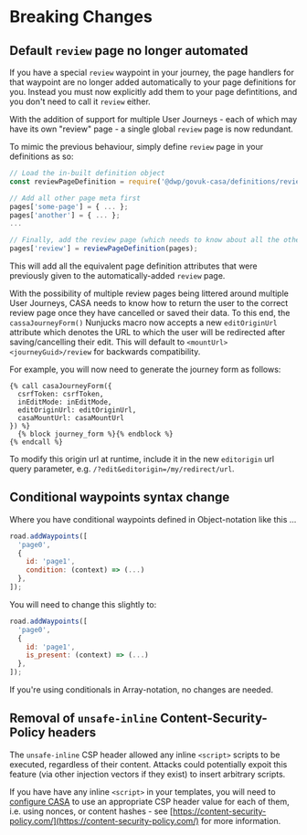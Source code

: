 # Breaking Changes

## Default `review` page no longer automated

If you have a special `review` waypoint in your journey, the page handlers for that waypoint are no longer added automatically to your page definitions for you. Instead you must now explicitly add them to your page defintitions, and you don't need to call it `review` either.

With the addition of support for multiple User Journeys - each of which may have its own "review" page - a single global `review` page is now redundant.

To mimic the previous behaviour, simply define `review` page in your definitions as so:

```javascript
// Load the in-built definition object
const reviewPageDefinition = require('@dwp/govuk-casa/definitions/review-page');

// Add all other page meta first
pages['some-page'] = { ... };
pages['another'] = { ... };
...

// Finally, add the review page (which needs to know about all the other pages)
pages['review'] = reviewPageDefinition(pages);
```

This will add all the equivalent page definition attributes that were previously given to the automatically-added `review` page.

With the possibility of multiple review pages being littered around multiple User Journeys, CASA needs to know how to return the user to the correct review page once they have cancelled or saved their data. To this end, the `cassaJourneyForm()` Nunjucks macro now accepts a new `editOriginUrl` attribute which denotes the URL to which the user will be redirected after saving/cancelling their edit. This will default to `<mountUrl><journeyGuid>/review` for backwards compatibility.

For example, you will now need to generate the journey form as follows:

```nunjucks
{% call casaJourneyForm({
  csrfToken: csrfToken,
  inEditMode: inEditMode,
  editOriginUrl: editOriginUrl,
  casaMountUrl: casaMountUrl
}) %}
  {% block journey_form %}{% endblock %}
{% endcall %}
```

To modify this origin url at runtime, include it in the new `editorigin` url query parameter, e.g. `/?edit&editorigin=/my/redirect/url`.


## Conditional waypoints syntax change

Where you have conditional waypoints defined in Object-notation like this ...

```javascript
road.addWaypoints([
  'page0',
  {
    id: 'page1',
    condition: (context) => (...)
  },
]);
```

You will need to change this slightly to:

```javascript
road.addWaypoints([
  'page0',
  {
    id: 'page1',
    is_present: (context) => (...)
  },
]);
```

If you're using conditionals in Array-notation, no changes are needed.

## Removal of `unsafe-inline` Content-Security-Policy headers

The `unsafe-inline` CSP header allowed any inline `<script>` scripts to be executed, regardless of their content. Attacks could potentially expoit this feature (via other injection vectors if they exist) to insert arbitrary scripts.

If you have have any inline `<script>` in your templates, you will need to [configure CASA](api/bootstrap.md) to use an appropriate CSP header value for each of them, i.e. using nonces, or content hashes - see [https://content-security-policy.com/](https://content-security-policy.com/) for more information.
